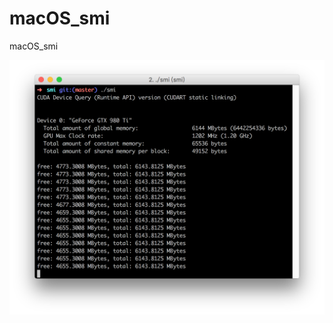 # macOS_smi
macOS_smi

![](https://raw.githubusercontent.com/ypwhs/resources/master/%E5%B1%8F%E5%B9%95%E5%BF%AB%E7%85%A7%202016-12-08%2020.41.53.png)
